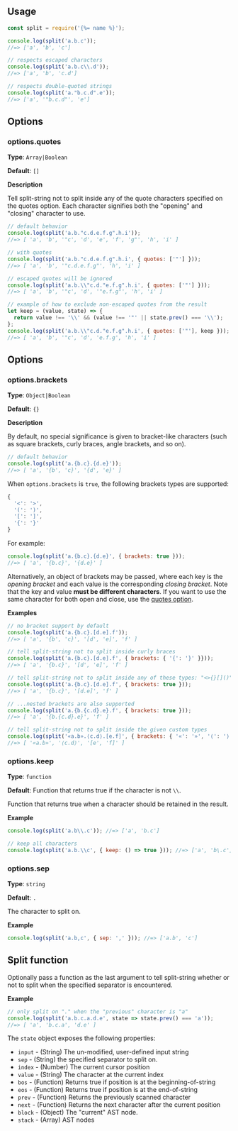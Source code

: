 ## Usage

```js
const split = require('{%= name %}');

console.log(split('a.b.c'));
//=> ['a', 'b', 'c']

// respects escaped characters
console.log(split('a.b.c\\.d'));
//=> ['a', 'b', 'c.d']

// respects double-quoted strings
console.log(split('a."b.c.d".e'));
//=> ['a', '"b.c.d"', 'e']
```


## Options

### options.quotes

**Type**: `Array|Boolean` 

**Default**: `[]`

**Description**

Tell split-string not to split inside any of the quote characters specified on the quotes option. Each character signifies both the "opening" and "closing" character to use. 

```js
// default behavior
console.log(split('a.b."c.d.e.f.g".h.i'));
//=> [ 'a', 'b', '"c', 'd', 'e', 'f', 'g"', 'h', 'i' ]

// with quotes
console.log(split('a.b."c.d.e.f.g".h.i', { quotes: ['"'] }));
//=> [ 'a', 'b', '"c.d.e.f.g"', 'h', 'i' ]

// escaped quotes will be ignored
console.log(split('a.b.\\"c.d."e.f.g".h.i', { quotes: ['"'] }));
//=> [ 'a', 'b', '"c', 'd', '"e.f.g"', 'h', 'i' ]

// example of how to exclude non-escaped quotes from the result
let keep = (value, state) => {
  return value !== '\\' && (value !== '"' || state.prev() === '\\');
};
console.log(split('a.b.\\"c.d."e.f.g".h.i', { quotes: ['"'], keep }));
//=> [ 'a', 'b', '"c', 'd', 'e.f.g', 'h', 'i' ]
```

## Options

### options.brackets

**Type**: `Object|Boolean` 

**Default**: `{}`

**Description**

By default, no special significance is given to bracket-like characters (such as square brackets, curly braces, angle brackets, and so on). 

```js
// default behavior
console.log(split('a.{b.c}.{d.e}'));
//=> [ 'a', '{b', 'c}', '{d', 'e}' ]
```

When `options.brackets` is `true`, the following brackets types are supported:

```js
{
  '<': '>',
  '(': ')',
  '[': ']',
  '{': '}'
}
```

For example:

```js
console.log(split('a.{b.c}.{d.e}', { brackets: true }));
//=> [ 'a', '{b.c}', '{d.e}' ]
```

Alternatively, an object of brackets may be passed, where each key is the _opening bracket_ and each value is the corresponding _closing bracket_. Note that the key and value **must be different characters**. If you want to use the same character for both open and close, use the [quotes option](#optionsquotes).

**Examples**

```js
// no bracket support by default
console.log(split('a.{b.c}.[d.e].f'));
//=> [ 'a', '{b', 'c}', '[d', 'e]', 'f' ]

// tell split-string not to split inside curly braces
console.log(split('a.{b.c}.[d.e].f', { brackets: { '{': '}' }}));
//=> [ 'a', '{b.c}', '[d', 'e]', 'f' ]

// tell split-string not to split inside any of these types: "<>{}[]()"
console.log(split('a.{b.c}.[d.e].f', { brackets: true }));
//=> [ 'a', '{b.c}', '[d.e]', 'f' ]

// ...nested brackets are also supported
console.log(split('a.{b.{c.d}.e}.f', { brackets: true }));
//=> [ 'a', '{b.{c.d}.e}', 'f' ]

// tell split-string not to split inside the given custom types
console.log(split('«a.b».⟨c.d⟩.[e.f]', { brackets: { '«': '»', '⟨': '⟩' } }));
//=> [ '«a.b»', '⟨c.d⟩', '[e', 'f]' ]
```


### options.keep

**Type**: `function`

**Default**: Function that returns true if the character is not `\\`.

Function that returns true when a character should be retained in the result.

**Example**

```js
console.log(split('a.b\\.c')); //=> ['a', 'b.c']

// keep all characters
console.log(split('a.b.\\c', { keep: () => true })); //=> ['a', 'b\.c']
```

### options.sep

**Type**: `string`

**Default**: `.`

The character to split on.

**Example**

```js
console.log(split('a.b,c', { sep: ',' })); //=> ['a.b', 'c']
```

## Split function

Optionally pass a function as the last argument to tell split-string whether or not to split when the specified separator is encountered.

**Example**

```js
// only split on "." when the "previous" character is "a"
console.log(split('a.b.c.a.d.e', state => state.prev() === 'a'));
//=> [ 'a', 'b.c.a', 'd.e' ]
```

The `state` object exposes the following properties:

- `input` - (String) The un-modified, user-defined input string
- `sep` - (String) the specified separator to split on.
- `index` - (Number) The current cursor position
- `value` - (String) The character at the current index
- `bos` - (Function) Returns true if position is at the beginning-of-string
- `eos` - (Function) Returns true if position is at the end-of-string
- `prev` - (Function) Returns the previously scanned character
- `next` - (Function) Returns the next character after the current position
- `block` - (Object) The "current" AST node.
- `stack` - (Array) AST nodes
